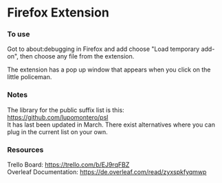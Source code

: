 # Firefox Extension
### To use
Got to about:debugging in Firefox and add choose "Load temporary add-on", then choose any file from the extension.

The extension has a pop up window that appears when you click on the little policeman.

### Notes
The library for the public suffix list is this: https://github.com/lupomontero/psl  
It has last been updated in March. There exist alternatives where you can plug in the current list on your own.
### Resources
Trello Board: https://trello.com/b/EJ9rqFBZ   
Overleaf Documentation: https://de.overleaf.com/read/zyxspkfyqmwp